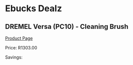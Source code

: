 
# Ebucks Dealz
## DREMEL Versa (PC10) - Cleaning Brush
[Product Page](https://www.ebucks.com/web/shop/productSelected.do?prodId=1199800606&catId=370101825)

Price: R1303.00

Savings: 


	